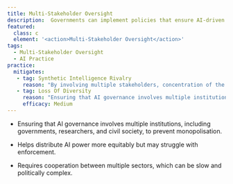 ```yaml
---
title: Multi-Stakeholder Oversight
description:  Governments can implement policies that ensure AI-driven firms remain accountable to human oversight. 
featured: 
  class: c
  element: '<action>Multi-Stakeholder Oversight</action>'
tags: 
  - Multi-Stakeholder Oversight
  - AI Practice
practice:
  mitigates:
   - tag: Synthetic Intelligence Rivalry
     reason: "By involving multiple stakeholders, concentration of the gains from AI can be shared across civilisation, mitigating economic disruption."
   - tag: Loss Of Diversity
     reason: "Ensuring that AI governance involves multiple institutions, including governments, researchers, and civil society, to prevent monopolisation."
     efficacy: Medium
---
```

    
<PracticeIntro details={frontMatter} />

 - Ensuring that AI governance involves multiple institutions, including governments, researchers, and civil society, to prevent monopolisation.
 
 - Helps distribute AI power more equitably but may struggle with enforcement.

 - Requires cooperation between multiple sectors, which can be slow and politically complex.